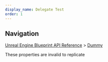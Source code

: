 ```yaml
---
display_name: Delegate Test
order: 1
---
```

## Navigation

[Unreal Engine Blueprint API Reference](https://dev.epicgames.com/documentation/en-us/unreal-engine/BlueprintAPI) > [Dummy](https://dev.epicgames.com/documentation/en-us/unreal-engine/BlueprintAPI/Dummy)

These properties are invalid to replicate

